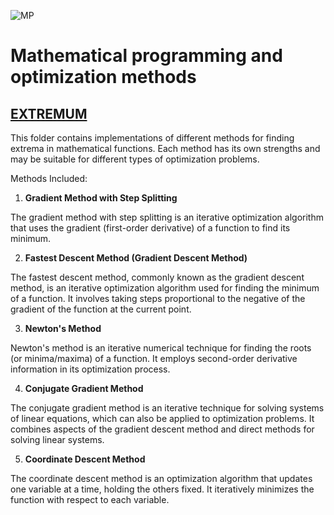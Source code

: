 ![MP](https://github.com/iamgeorgp/math_prog/assets/128215564/6cd15fe6-e5ab-4155-b24d-8f6cf3678597)
# Mathematical programming and optimization methods


## [EXTREMUM](https://github.com/iamgeorgp/math_prog/tree/main/extremum)
This folder contains implementations of different methods for finding extrema in mathematical functions. Each method has its own strengths and may be suitable for different types of optimization problems.

Methods Included:
1. **Gradient Method with Step Splitting**

The gradient method with step splitting is an iterative optimization algorithm that uses the gradient (first-order derivative) of a function to find its minimum.

2. **Fastest Descent Method (Gradient Descent Method)**

The fastest descent method, commonly known as the gradient descent method, is an iterative optimization algorithm used for finding the minimum of a function. It involves taking steps proportional to the negative of the gradient of the function at the current point.

3. **Newton's Method**

Newton's method is an iterative numerical technique for finding the roots (or minima/maxima) of a function. It employs second-order derivative information in its optimization process.

4. **Conjugate Gradient Method**

The conjugate gradient method is an iterative technique for solving systems of linear equations, which can also be applied to optimization problems. It combines aspects of the gradient descent method and direct methods for solving linear systems.

5. **Coordinate Descent Method**

The coordinate descent method is an optimization algorithm that updates one variable at a time, holding the others fixed. It iteratively minimizes the function with respect to each variable.







